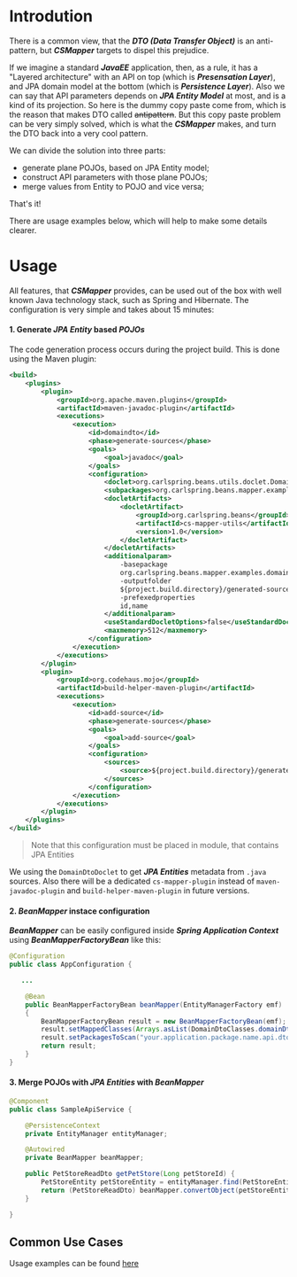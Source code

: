 # Introdution

There is a common view, that the **_DTO (Data Transfer Object)_**  is an anti-pattern, but **_CSMapper_** targets to dispel this prejudice.

If we imagine a standard **_JavaEE_** application, then, as a rule, it has a "Layered architecture" with an API on top (which is **_Presensation Layer_**), and JPA domain model at the bottom (which is **_Persistence Layer_**). Also we can say that API parameters depends on **_JPA Entity Model_** at most, and is a kind of its projection. So here is the dummy copy paste come from, which is the reason that makes DTO called ~~antipattern~~. But this copy paste problem can be very simply solved, which is what the **_CSMapper_** makes, and turn the DTO back into a very cool pattern.

We can divide the solution into three parts:
* generate plane POJOs, based on JPA Entity model;
* construct API parameters with those plane POJOs;
* merge values from Entity to POJO and vice versa;

That's it! 

There are usage examples below, which will help to make some details clearer.

# Usage

All features, that **_CSMapper_** provides, can be used out of the box with well known Java technology stack, such as Spring and Hibernate. The configuration is very simple and takes about 15 minutes:

#### 1. Generate **_JPA Entity_** based **_POJOs_**

The code generation process occurs during the project build. This is done using the Maven plugin:

```xml
<build>
    <plugins>
        <plugin>
            <groupId>org.apache.maven.plugins</groupId>
            <artifactId>maven-javadoc-plugin</artifactId>
            <executions>
                <execution>
                    <id>domaindto</id>
                    <phase>generate-sources</phase>
                    <goals>
                        <goal>javadoc</goal>
                    </goals>
                    <configuration>
                        <doclet>org.carlspring.beans.utils.doclet.DomainDtoDoclet</doclet>
                        <subpackages>org.carlspring.beans.mapper.examples.domain</subpackages>
                        <docletArtifacts>
                            <docletArtifact>
                                <groupId>org.carlspring.beans</groupId>
                                <artifactId>cs-mapper-utils</artifactId>
                                <version>1.0</version>
                            </docletArtifact>
                        </docletArtifacts>
                        <additionalparam>
                            -basepackage
                            org.carlspring.beans.mapper.examples.domain
                            -outputfolder
                            ${project.build.directory}/generated-sources
                            -prefexedproperties
                            id,name
                        </additionalparam>
                        <useStandardDocletOptions>false</useStandardDocletOptions>
                        <maxmemory>512</maxmemory>
                    </configuration>
                </execution>
            </executions>
        </plugin>
        <plugin>
            <groupId>org.codehaus.mojo</groupId>
            <artifactId>build-helper-maven-plugin</artifactId>
            <executions>
                <execution>
                    <id>add-source</id>
                    <phase>generate-sources</phase>
                    <goals>
                        <goal>add-source</goal>
                    </goals>
                    <configuration>
                        <sources>
                            <source>${project.build.directory}/generated-sources</source>
                        </sources>
                    </configuration>
                </execution>
            </executions>
        </plugin>
    </plugins>
</build>
```
> Note that this configuration must be placed in module, that contains JPA Entities

We using the `DomainDtoDoclet` to get **_JPA Entities_** metadata from `.java` sources. Also there will be a dedicated `cs-mapper-plugin` instead of `maven-javadoc-plugin` and `build-helper-maven-plugin` in future versions.

#### 2. **_BeanMapper_** instace configuration

**_BeanMapper_** can be easily configured inside **_Spring Application Context_** using **_BeanMapperFactoryBean_** like this:

```java
@Configuration
public class AppConfiguration {

   ...

    @Bean
    public BeanMapperFactoryBean beanMapper(EntityManagerFactory emf)
    {
        BeanMapperFactoryBean result = new BeanMapperFactoryBean(emf);
        result.setMappedClasses(Arrays.asList(DomainDtoClasses.domainDtoClasses));
        result.setPackagesToScan("your.application.package.name.api.dto");
        return result;
    }
}

```

#### 3. Merge POJOs with **_JPA Entities_** with **_BeanMapper_**

```java
@Component
public class SampleApiService {

    @PersistenceContext
    private EntityManager entityManager;

    @Autowired
    private BeanMapper beanMapper;

    public PetStoreReadDto getPetStore(Long petStoreId) {
        PetStoreEntity petStoreEntity = entityManager.find(PetStoreEntity.class, petStoreId);  
        return (PetStoreReadDto) beanMapper.convertObject(petStoreEntity, PetStoreReadDto.class);
    }

}
```

## Common Use Cases

Usage examples can be found [here](https://github.com/sbespalov/cs-mapper/tree/master/cs-mapper-examples)
